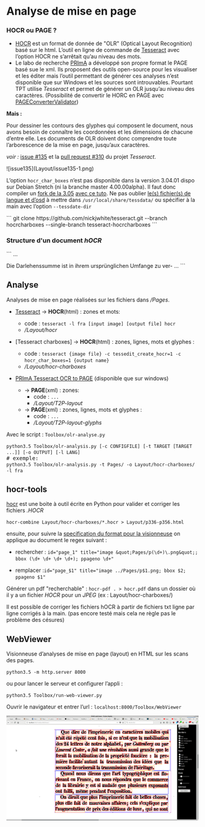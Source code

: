 # Analyse de mise en page

### HOCR ou PAGE ?

* [HOCR] est un format de donnée de "OLR" (Optical Layout Recognition) basé sur le html. L’outil en ligne de commande de [Tesseract] avec l’option HOCR ne s’arrêtait qu’au niveau des mots.
* Le labo de recherche [PRImA] a développé son propre format le PAGE basé sue le xml. Ils proposent des outils open-source pour les visualiser et les éditer mais l’outil permettant de générer ces analyses n’est disponible que sur Windows et les sources sont introuvables. Pourtant TPT utilise *Tesseract* et permet de générer un OLR jusqu’au niveau des caractères. (Possibilité de convertir le HORC en PAGE avec [PAGEConverterValidator](http://www.prima.cse.salford.ac.uk/tools/PAGEConverterValidator))

**Mais :**

Pour dessiner les contours des glyphes qui composent le document, nous avons besoin de connaître les coordonnées et les dimensions de chacune d’entre elle. Les documents de OLR doivent donc comprendre toute l’arborescence de la mise en page, jusqu’aux caractères.
<div class="flex-tier">

*voir :* [issue #135](https://github.com/tesseract-ocr/tesseract/issues/135) et la [pull request #310](https://github.com/tesseract-ocr/tesseract/issues/310) du projet *Tesseract*.

<div style="width:100%;">![issue135](Layout/issue135-1.png)</div>

L’option `hocr_char_boxes` n’est pas disponible dans la version 3.04.01 dispo sur Debian Stretch (ni la branche master 4.00.00alpha). Il faut donc compiler un [fork de la 3.05](https://github.com/nickjwhite/tesseract/tree/hocrcharboxes) [avec ce tuto](https://github.com/tesseract-ocr/tesseract/wiki/Compiling-%E2%80%93-GitInstallation). Ne pas oublier [le(s) fichier(s) de langue et d’osd](https://github.com/tesseract-ocr/tesseract/wiki/Data-Files#data-files-for-version-304305) à mettre dans `/usr/local/share/tessdata/` ou spécifier à la main avec l’option `--tessdate-dir`
</div>
```
git clone https://github.com/nickjwhite/tesseract.git --branch hocrcharboxes --single-branch tesseract-hocrcharboxes
```

### Structure d'un document *hOCR*

<div class="preblack">
```
...
<p class='ocr_par' lang='deu' title="bbox930">
  <span class='ocr_line' title="bbox 348 797 1482 838; baseline -0.009 -6">
    <span class='ocrx_word' title='bbox 348 805 402 832; x_wconf 93'>Die</span>
    <span class='ocrx_word' title='bbox 421 804 697 832; x_wconf 90'>Darlehenssumme</span>
    <span class='ocrx_word' title='bbox 717 803 755 831; x_wconf 96'>ist</span>
    <span class='ocrx_word' title='bbox 773 803 802 831; x_wconf 96'>in</span>
    <span class='ocrx_word' title='bbox 821 803 917 830; x_wconf 96'>ihrem</span>
    <span class='ocrx_word' title='bbox 935 799 1180 838; x_wconf 95'>ursprünglichen</span>
    <span class='ocrx_word' title='bbox 1199 797 1343 832; x_wconf 95'>Umfange</span>
    <span class='ocrx_word' title='bbox 1362 805 1399 823; x_wconf 95'>zu</span>
    <span class='ocrx_word' title='bbox 1417 x_wconf 96'>ver-</span>
  </span>
  ...
```
</div>

<div style="page-break-after: always;"></div>

## Analyse
Analyses de mise en page réalisées sur les fichiers dans */Pages*.

* [Tesseract] -> **HOCR**(html) : zones et mots:
    * code :  `tesseract -l fra [input image] [output file] hocr`
    * */Layout/hocr*

* [Tesseract charboxes] -> **HOCR**(html) : zones, lignes, mots et glyphes :
    * code : `tesseract {image file} -c tessedit_create_hocr=1 -c hocr_char_boxes=1 {output name}`
    * */Layout/hocr-charboxes*

* [PRImA Tesseract OCR to PAGE] (disponible que sur windows)
    * -> **PAGE**(xml) : zones:
        * code :  `...`
        * */Layout/T2P-layout*
    * -> **PAGE**(xml) : zones, lignes, mots et glyphes :
        * code :  `...`
        * */Layout/T2P-layout-glyphs*

[HOCR]:<https://en.wikipedia.org/wiki/HOCR>
[PRImA]:<http://primaresearch.org>
[Tesseract]:<https://github.com/tesseract-ocr/tesseract>
[PRImA Tesseract OCR to PAGE]:<http://www.prima.cse.salford.ac.uk/tools/TesseractOCRToPAGE>

Avec le script : `Toolbox/olr-analyse.py`

<pre>
<code>python3.5 Toolbox/olr-analysis.py [-c CONFIGFILE] [-t TARGET [TARGET ...]] [-o OUTPUT] [-l LANG]</code>
# exemple:
<code>python3.5 Toolbox/olr-analysis.py -t Pages/ -o Layout/hocr-charboxes/ -l fra</code>
</pre>


## hocr-tools
[hocr](https://github.com/tmbdev/hocr-tools#running-the-full-test-suite) est une boite à outil écrite en Python pour valider et corriger les fichiers *.HOCR*

```
hocr-combine Layout/hocr-charboxes/*.hocr > Layout/p336-p356.html
```

ensuite, pour suivre la [specification du format pour la visionneuse](https://github.com/jbaiter/hocrviewer-mirador#data-format) on applique au document le regex suivant :

* rechercher : `id="page_1" title="image &quot;Pages/p(\d+)\.png&quot;; bbox (\d+ \d+ \d+ \d+); ppageno \d+"`

* remplacer :`id="page_$1" title="image ../Pages/p$1.png; bbox $2; ppageno $1"`

Générer un pdf "recherchable" : `hocr-pdf . > hocr.pdf` dans un dossier où il y a un fichier *HOCR* pour un *JPEG* (ex : Layout/hocr-charboxes/)

Il est possible de corriger les fichiers hOCR à partir de fichiers txt ligne par ligne corrigés à la main. (pas encore testé mais cela ne règle pas le problème des césures)

## WebViewer
Visionneuse d’analyses de mise en page (layout) en HTML sur les scans des pages.
```
python3.5 -m http.server 8000
```
ou pour lancer le serveur et configurer l’appli :
```
python3.5 Toolbox/run-web-viewer.py
```
Ouvrir le navigateur et entrer l’url : `localhost:8000/Toolbox/WebViewer`

![webViewer](Layout/webViewer.png)
